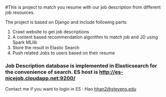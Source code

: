 #This is project to match you resume with our job description from different job resources.

The project is based on Django and include following parts:

1.	Crawl website to get job descriptions
2.	A content based recommendation algorithm to match job and JD using Spark MLlib
3.	Store the result in Elastic Search
4.	Push related Jobs to users based on their resume

### Job Description database is implemented in Elasticsearch for the convenience of search. ES host is http://es-nicejob.cloudapp.net:9200/

Contact me if you want to login in ES : Hao <hhan2@stevens.edu>
